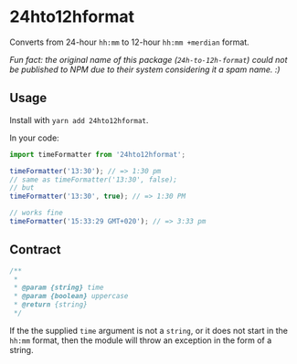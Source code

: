 # 24hto12hformat

Converts from 24-hour `hh:mm` to 12-hour `hh:mm +merdian` format.

_Fun fact: the original name of this package (`24h-to-12h-format`) could not be published to NPM due to their system considering it a spam name. :)_

## Usage

Install with `yarn add 24hto12hformat`.

In your code:

```javascript
import timeFormatter from '24hto12hformat';

timeFormatter('13:30'); // => 1:30 pm
// same as timeFormatter('13:30', false);
// but
timeFormatter('13:30', true); // => 1:30 PM

// works fine
timeFormatter('15:33:29 GMT+020'); // => 3:33 pm
```

## Contract

```javascript
/**
 *
 * @param {string} time
 * @param {boolean} uppercase
 * @return {string}
 */
```

If the the supplied `time` argument is not a `string`, or it does not start in the `hh:mm` format, then the module will throw an exception in the form of a string.

